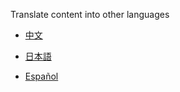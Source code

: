 Translate content into other languages

- [中文](https://github.com/EugeneYip/nostr/tree/master/translate/%E4%B8%AD%E6%96%87)

- [日本語](https://github.com/EugeneYip/nostr/tree/master/translate/%E6%97%A5%E6%9C%AC%E8%AA%9E)

- [Español](https://github.com/EugeneYip/nostr/tree/master/translate/Espa%C3%B1ol)
